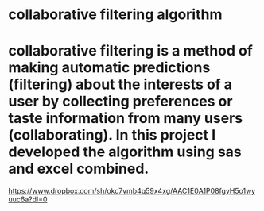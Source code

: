 # collaborative filtering algorithm
# collaborative filtering is a method of making automatic predictions (filtering) about the interests of a user by collecting preferences or taste information from many users (collaborating). In this project I developed the algorithm using sas and excel combined.
https://www.dropbox.com/sh/okc7vmb4q59x4xg/AAC1E0A1P08fgyH5o1wyuuc6a?dl=0
